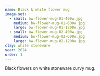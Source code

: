 ```yaml
---
name: Black & white flower mug
image-set:
  - small: bw-flower-mug-01-400w.jpg
    medium: bw-flower-mug-01-600w.jpg
    large: bw-flower-mug-01-1200w.jpg
  - small: bw-flower-mug-02-400w.jpg
    medium: bw-flower-mug-02-600w.jpg
    large: bw-flower-mug-02-1200w.jpg
clay: white stoneware
year: 2024
order: 1
---
```


Black flowers on white stoneware curvy mug.